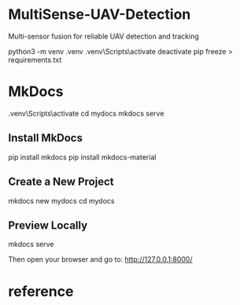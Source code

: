 # MultiSense-UAV-Detection
Multi-sensor fusion for reliable UAV detection and tracking

python3 -m venv .venv
.venv\Scripts\activate
deactivate
pip freeze > requirements.txt

# MkDocs

.venv\Scripts\activate
cd mydocs
mkdocs serve

## Install MkDocs
pip install mkdocs
pip install mkdocs-material
## Create a New Project
mkdocs new mydocs
cd mydocs
## Preview Locally
mkdocs serve

Then open your browser and go to:
http://127.0.0.1:8000/

# reference